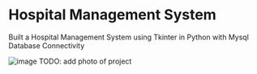 # Hospital Management System
Built a Hospital Management System using Tkinter in Python with Mysql Database Connectivity

![image](https://user-images.githubusercontent.com/49322948/159159507-8c0a6b4d-1469-4787-b6d7-29f7ff87e61b.png)
TODO: add photo of project
